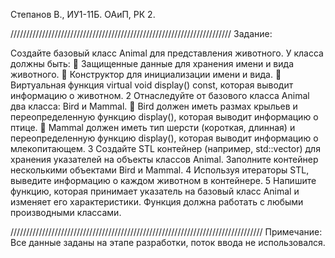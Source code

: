 Степанов В., ИУ1-11Б. ОАиП, РК 2.

//////////////////////////////////////////////////////////////////////
Задание:

Создайте базовый класс Animal для представления животного. У класса
должны быть:

Защищенные данные для хранения имени и вида животного.

Конструктор для инициализации имени и вида.

Виртуальная функция virtual void display() const, которая выводит
информацию о животном.
2 Отнаследуйте от базового класса Animal два класса: Bird и Mammal.

Bird должен иметь размах крыльев и переопределенную функцию
display(), которая выводит информацию о птице.

Mammal должен иметь тип шерсти (короткая, длинная) и
переопределенную функцию display(), которая выводит
информацию о млекопитающем.
3 Создайте STL контейнер (например, std::vector) для хранения
указателей на объекты классов Animal. Заполните контейнер
несколькими объектами Bird и Mammal.
4 Используя итераторы STL, выведите информацию о каждом животном
в контейнере.
5 Напишите функцию, которая принимает указатель на базовый класс
Animal и изменяет его характеристики. Функция должна работать с
любыми производными классами.


////////////////////////////////////////////////////////////////////////////////
Примечание: Все данные заданы на этапе разработки, поток ввода не использовался.
